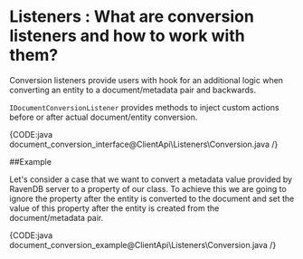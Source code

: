 # Listeners : What are conversion listeners and how to work with them?

Conversion listeners provide users with hook for an additional logic when converting an entity to a document/metadata pair and backwards.

`IDocumentConversionListener` provides methods to inject custom actions before or after actual document/entity conversion.

{CODE:java document_conversion_interface@ClientApi\Listeners\Conversion.java /}

##Example

Let's consider a case that we want to convert a metadata value provided by RavenDB server to a property of our class. 
To achieve this we are going to ignore the property after the entity is converted to the document and set the value of this property after the entity is created from the document/metadata pair.

{CODE:java document_conversion_example@ClientApi\Listeners\Conversion.java /}


